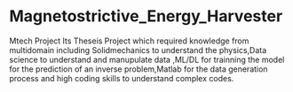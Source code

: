 # Magnetostrictive_Energy_Harvester
Mtech Project
Its Theseis Project which required knowledge from multidomain including Solidmechanics to understand the physics,Data science to understand and manupulate data ,ML/DL 
for trainning the model for the prediction of an inverse problem,Matlab for the data generation process and high coding skills to understand complex codes.
